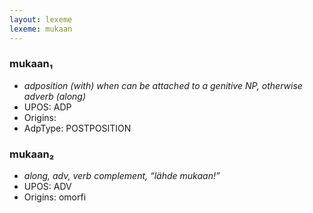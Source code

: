 ```yaml
---
layout: lexeme
lexeme: mukaan
---
```


###  mukaan₁

* _adposition (with) when can be attached to a genitive NP, otherwise adverb (along)_
* UPOS:  ADP
* Origins: 
* AdpType:  POSTPOSITION


###  mukaan₂

* _along, adv, verb complement, “lähde mukaan!”_
* UPOS:  ADV
* Origins: omorfi 

